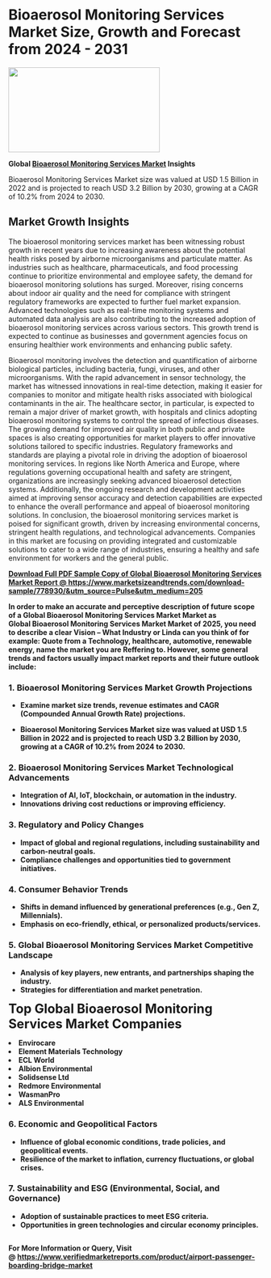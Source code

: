 <H1>Bioaerosol Monitoring Services Market Size, Growth and Forecast from 2024 - 2031</H1><img class="aligncenter size-medium wp-image-584254" src="https://thirdeyenews.in/wp-content/uploads/2024/09/Global-Market-Research-300x168.jpeg" alt="" width="300" height="168" /><p><strong>Global&nbsp;<a href="https://www.marketsizeandtrends.com/download-sample/778930/&amp;utm_source=Pulse&amp;utm_medium=205">Bioaerosol Monitoring Services Market</a> Insights</strong></p><p>Bioaerosol Monitoring Services Market size was valued at USD 1.5 Billion in 2022 and is projected to reach USD 3.2 Billion by 2030, growing at a CAGR of 10.2% from 2024 to 2030.</p><p><h2>Market Growth Insights</h2> <p>The bioaerosol monitoring services market has been witnessing robust growth in recent years due to increasing awareness about the potential health risks posed by airborne microorganisms and particulate matter. As industries such as healthcare, pharmaceuticals, and food processing continue to prioritize environmental and employee safety, the demand for bioaerosol monitoring solutions has surged. Moreover, rising concerns about indoor air quality and the need for compliance with stringent regulatory frameworks are expected to further fuel market expansion. Advanced technologies such as real-time monitoring systems and automated data analysis are also contributing to the increased adoption of bioaerosol monitoring services across various sectors. This growth trend is expected to continue as businesses and government agencies focus on ensuring healthier work environments and enhancing public safety. <strong><a href="#"></a></strong></p> <p>Bioaerosol monitoring involves the detection and quantification of airborne biological particles, including bacteria, fungi, viruses, and other microorganisms. With the rapid advancement in sensor technology, the market has witnessed innovations in real-time detection, making it easier for companies to monitor and mitigate health risks associated with biological contaminants in the air. The healthcare sector, in particular, is expected to remain a major driver of market growth, with hospitals and clinics adopting bioaerosol monitoring systems to control the spread of infectious diseases. The growing demand for improved air quality in both public and private spaces is also creating opportunities for market players to offer innovative solutions tailored to specific industries. Regulatory frameworks and standards are playing a pivotal role in driving the adoption of bioaerosol monitoring services. In regions like North America and Europe, where regulations governing occupational health and safety are stringent, organizations are increasingly seeking advanced bioaerosol detection systems. Additionally, the ongoing research and development activities aimed at improving sensor accuracy and detection capabilities are expected to enhance the overall performance and appeal of bioaerosol monitoring solutions. In conclusion, the bioaerosol monitoring services market is poised for significant growth, driven by increasing environmental concerns, stringent health regulations, and technological advancements. Companies in this market are focusing on providing integrated and customizable solutions to cater to a wide range of industries, ensuring a healthy and safe environment for workers and the general public. <strong><a href="#"></p><p><span class=""><strong>Download Full PDF Sample Copy of Global Bioaerosol Monitoring Services Market Report</strong> @ <a href="https://www.marketsizeandtrends.com/download-sample/778930/&amp;utm_source=Pulse&amp;utm_medium=205" target="_blank">https://www.marketsizeandtrends.com/download-sample/778930/&amp;utm_source=Pulse&amp;utm_medium=205</a></span></p><p>In order to make an accurate and perceptive description of future scope of a Global&nbsp;Bioaerosol Monitoring Services Market Market as Global&nbsp;Bioaerosol Monitoring Services Market Market of 2025, you need to describe a clear Vision &ndash; What Industry or Linda can you think of for example: Quote from a Technology, healthcare, automotive, renewable energy, name the market you are Reffering to. However, some general trends and factors usually impact market reports and their future outlook include:</p><h3>1.&nbsp;<strong>Bioaerosol Monitoring Services Market Growth Projections</strong></h3><ul><li>Examine market size trends, revenue estimates and CAGR (Compounded Annual Growth Rate) projections.</li><li><p>Bioaerosol Monitoring Services Market size was valued at USD 1.5 Billion in 2022 and is projected to reach USD 3.2 Billion by 2030, growing at a CAGR of 10.2% from 2024 to 2030.</p></li></ul><h3>2.&nbsp;<strong>Bioaerosol Monitoring Services Market Technological Advancements</strong></h3><ul><li>Integration of AI, IoT, blockchain, or automation in the industry.</li><li>Innovations driving cost reductions or improving efficiency.</li></ul><h3>3.&nbsp;<strong>Regulatory and Policy Changes</strong></h3><ul><li>Impact of global and regional regulations, including sustainability and carbon-neutral goals.</li><li>Compliance challenges and opportunities tied to government initiatives.</li></ul><h3>4.&nbsp;<strong>Consumer Behavior Trends</strong></h3><ul><li>Shifts in demand influenced by generational preferences (e.g., Gen Z, Millennials).</li><li>Emphasis on eco-friendly, ethical, or personalized products/services.</li></ul><h3>5.&nbsp;<strong>Global Bioaerosol Monitoring Services Market Competitive Landscape</strong></h3><ul><li>Analysis of key players, new entrants, and partnerships shaping the industry.</li><li>Strategies for differentiation and market penetration.</li></ul><p data-pm-slice="1 1 []"><span style="color: inherit; font-family: inherit; font-size: 25px;">Top Global Bioaerosol Monitoring Services Market Companies</span></p><div class="" data-test-id=""><p><li>Envirocare</li><li> Element Materials Technology</li><li> ECL World</li><li> Albion Environmental</li><li> Solidsense Ltd</li><li> Redmore Environmental</li><li> WasmanPro</li><li> ALS Environmental</li></p></div><h3>6.&nbsp;<strong>Economic and Geopolitical Factors</strong></h3><ul><li>Influence of global economic conditions, trade policies, and geopolitical events.</li><li>Resilience of the market to inflation, currency fluctuations, or global crises.</li></ul><h3>7.&nbsp;<strong>Sustainability and ESG (Environmental, Social, and Governance)</strong></h3><ul><li>Adoption of sustainable practices to meet ESG criteria.</li><li>Opportunities in green technologies and circular economy principles.</li></ul><h2><strong style="font-size: 14px;">For More Information or Query, Visit @&nbsp;</strong><a style="background-color: #ffffff; font-size: 14px;" href="https://www.marketsizeandtrends.com/report/bioaerosol-monitoring-services-market/" target="_blank">https://www.verifiedmarketreports.com/product/airport-passenger-boarding-bridge-market</a></h2>
